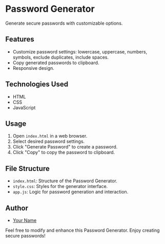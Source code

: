 # Password Generator

Generate secure passwords with customizable options.

## Features

- Customize password settings: lowercase, uppercase, numbers, symbols, exclude duplicates, include spaces.
- Copy generated passwords to clipboard.
- Responsive design.

## Technologies Used

- HTML
- CSS
- JavaScript

## Usage

1. Open `index.html` in a web browser.
2. Select desired password settings.
3. Click "Generate Password" to create a password.
4. Click "Copy" to copy the password to clipboard.

## File Structure

- `index.html`: Structure of the Password Generator.
- `style.css`: Styles for the generator interface.
- `app.js`: Logic for password generation and interaction.

## Author

- [Your Name](https://github.com/Prince-Sharmaa0)

Feel free to modify and enhance this Password Generator. Enjoy creating secure passwords!

